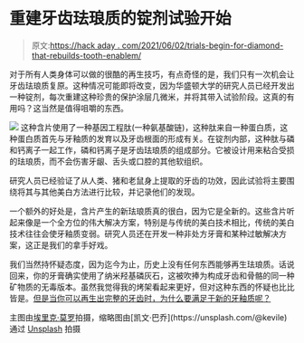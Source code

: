 # 重建牙齿珐琅质的锭剂试验开始

> 原文:[https://hack aday . com/2021/06/02/trials-begin-for-diamond-that-rebuilds-tooth-enablem/](https://hackaday.com/2021/06/02/trials-begin-for-lozenge-that-rebuilds-tooth-enamel/)

对于所有人类身体可以做的很酷的再生技巧，有点奇怪的是，我们只有一次机会让牙齿珐琅质复原。这种情况可能即将改变，因为华盛顿大学的研究人员已经开发出一种锭剂，每次重建这种珍贵的保护涂层几微米，并将其带入试验阶段。这真的有用吗？这当然是值得咀嚼的东西。

[![](../Images/85ae25ffb4cc89e5a72e5c87afd2527f.png)](https://hackaday.com/wp-content/uploads/2021/05/tooth-enamel-lozenge-inner.jpg) 这种含片使用了一种基因工程肽(一种氨基酸链)，这种肽来自一种蛋白质，这种蛋白质首先与牙釉质的发育以及牙齿根面的形成有关。在锭剂内部，这种肽与磷和钙离子一起工作，磷和钙离子是牙齿珐琅质的组成部分。它被设计用来粘合受损的珐琅质，而不会伤害牙龈、舌头或口腔的其他软组织。

研究人员已经验证了从人类、猪和老鼠身上提取的牙齿的功效，因此试验将主要围绕将其与其他美白方法进行比较，并记录他们的发现。

一个额外的好处是，含片产生的新珐琅质真的很白，因为它是全新的。这些含片听起来像是一个全方位的伟大解决方案，特别是与传统的美白技术相比，传统的美白技术往往会使牙釉质变弱。研究人员还在开发一种非处方牙膏和某种过敏解决方案，这正是我们的拿手好戏。

我们当然持怀疑态度，因为迄今为止，历史上没有任何东西能够再生珐琅质。话说回来，你的牙膏确实使用了纳米羟基磷灰石，这被吹捧为构成牙齿和骨骼的同一种矿物质的无毒版本。虽然我觉得我的烤架看起来更好，但对这种东西的怀疑也比比皆是。[但是当你可以再生出完整的牙齿时，为什么要满足于新的牙釉质呢？](https://hackaday.com/2021/04/13/treatment-triggers-teeth-to-thrive/)

主图由[埃里克·莫罗](https://unsplash.com/@enric_moreu?)拍摄，缩略图由[凯文·巴乔](https://unsplash.com/@kevile)通过 [Unsplash](https://unsplash.com/) 拍摄